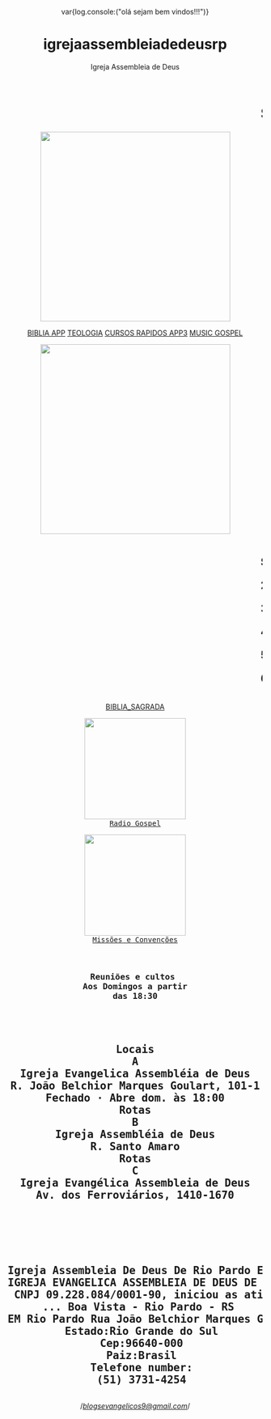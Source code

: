 var{log.console:("olá sejam bem vindos!!!")}
# igrejaassembleiadedeusrp
Igreja Assembleia de Deus 
<doc html="" type=""><html><head><title></title><meta charset="utf-8"></meta></head>
<body align="CENTER"><pre></pre><tr><td></td></tr><id></id>
<marquee><h1>SEJAM MUITO BEM VINDOS!!! E RECEBAM A PAZ DO SENHOR JESUS CRISTO DE NAZARÉ!!!.OS QUE CONFIAM NO SENHOR SERÃO COMO MONTES DE SIÃO QUE NÃO SE ABALAM MAS PERMANECEM PARA SEMPRE!!! </h1></marquee>
<img height="375px" src="https://i.pinimg.com/564x/75/d1/0a/75d10a6081bc6e3a07fffe0622d7848c.jpg" width="375px" />
<p><a href="https://play.google.com/store/search?q=biblia%20sagrada&amp;c=apps&amp;hl=pt">BIBLIA APP</a>
<a href="https://play.google.com/store/search?q=teologia&amp;c=apps&amp;hl=pt">TEOLOGIA</a>
<a href="https://play.google.com/store/search?q=portal%20cursos&amp;c=apps&amp;hl=pt">CURSOS RAPIDOS APP3</a>
<a href="https://play.google.com/store/search?q=portal%20musica%20gospel&amp;c=apps&amp;hl=pt">MUSIC GOSPEL</a></p>
<p>
<img height="375px" src="https://i.pinimg.com/564x/dd/9b/8c/dd9b8cd432308ec9161d4a6f0c12b5c5.jpg" width="375px" /></p>
<p><marquee><h2>SENHOR é o meu pastor, nada me faltará.

2 Deitar-me faz em verdes pastos, guia-me mansamente a águas tranqüilas.

3 Refrigera a minha alma; guia-me pelas veredas da justiça, por amor do seu nome.

4 Ainda que eu andasse pelo vale da sombra da morte, não temeria mal algum, porque tu estás comigo; a tua vara e o teu cajado me consolam.

5 Preparas uma mesa perante mim na presença dos meus inimigos, unges a minha cabeça com óleo, o meu cálice transborda.

6 Certamente que a bondade e a misericórdia me seguirão todos os dias da minha vida; e habitarei na casa do Senhor por longos dias.
</h2>
</marquee></p>
  <p><a href="https://drive.google.com/drive/folders/1SLr4bQZnrgxNexag1GFMwpYM8GX03HVi?usp=sharing">BIBLIA_SAGRADA</a></p>
<p>
<tr><td><pre>
<a href="https://play.google.com/store/apps/details?id=com.ultra.onlineradio&amp;hl=pt"><img height="200px" src="https://i.pinimg.com/564x/ba/53/a0/ba53a0f4588ec3693ca63a1d1d3b3c24.jpg" width="200px" />
Radio Gospel</a></pre></td>

<td><pre><a href="https://cgadb.org.br/"><img height="200px" src="https://i.pinimg.com/originals/95/50/f9/9550f9c8e017a77c9e75fee59ee8b268.jpg" width="200px" />
Missões e Convenções</a></pre></td></tr></p></body></html></doc>




<p>
</p><pre><h3>
Reuniões e cultos 
Aos Domingos a partir
das 18:30
</h3></pre><p></p>

<p></p><pre><h2>
Locais
A
Igreja Evangelica Assembléia de Deus
R. João Belchior Marques Goulart, 101-1
Fechado ⋅ Abre dom. às 18:00
Rotas
B
Igreja Assembléia de Deus
R. Santo Amaro
Rotas
C
Igreja Evangélica Assembleia de Deus
Av. dos Ferroviários, 1410-1670

</h2></pre><p></p>
<p></p><pre><adress>
<h2>
Igreja Assembleia De Deus De Rio Pardo E Pantano Grande
IGREJA EVANGELICA ASSEMBLEIA DE DEUS DE RIO PARDO com o
 CNPJ 09.228.084/0001-90, iniciou as atividades em 05/11/2007.
 ... Boa Vista - Rio Pardo - RS
EM Rio Pardo Rua João Belchior Marques Goulart101-1 
  Estado:Rio Grande do Sul
  Cep:96640-000
  Paiz:Brasil
  Telefone number:
  (51) 3731-4254
</h2></adress></pre><p></p>

/*blogsevangelicos9@gmail.com*/
